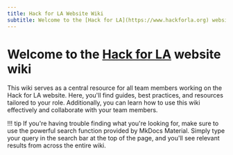 ```yaml
---
title: Hack for LA Website Wiki
subtitle: Welcome to the [Hack for LA](https://www.hackforla.org) website wiki.
---
```


# Welcome to the [Hack for LA](https://www.hackforla.org) website wiki

This wiki serves as a central resource for all team members working on the Hack for LA website. Here, you'll find guides, best practices, and resources tailored to your role. Additionally, you can learn how to use this wiki effectively and collaborate with your team members.

!!! tip
    If you're having trouble finding what you're looking for, make sure to use the powerful search function provided by MkDocs Material. Simply type your query in the search       bar at the top of the page, and you'll see relevant results from across the entire wiki.
